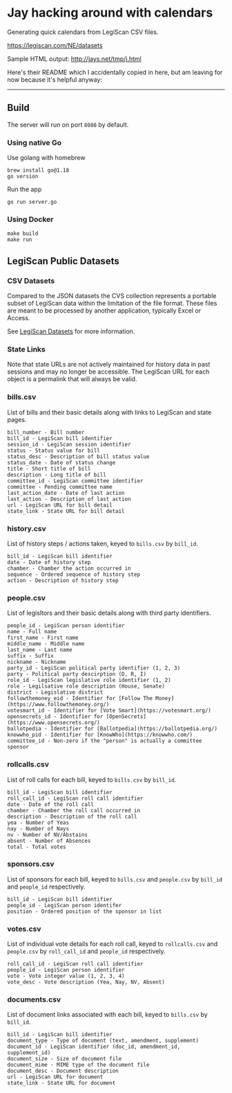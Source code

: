 # Jay hacking around with calendars

Generating quick calendars from LegiScan CSV files.

   https://legiscan.com/NE/datasets
   
Sample HTML output: http://jays.net/tmp/j.html

Here's their README which I accidentally copied in here, but am 
leaving for now because it's helpful anyway:

--------------------------------

## Build

The server will run on port `8080` by default.

### Using native Go

Use golang with homebrew

```console
brew install go@1.18
go version
```

Run the app

```console
go run server.go
```

### Using Docker

```console
make build
make run
```

## LegiScan Public Datasets

### CSV Datasets
Compared to the JSON datasets the CVS collection represents a portable
subset of LegiScan data within the limitation of the file format. These files
are meant to be processed by another application, typically Excel or Access.

See [LegiScan Datasets](https://legiscan.com/datasets) for more information.

### State Links
Note that state URLs are not actively maintained for history data in past
sessions and may no longer be accessible. The LegiScan URL for each object is
a permalink that will always be valid.

### bills.csv
List of bills and their basic details along with links to LegiScan and state pages.

	bill_number - Bill number
	bill_id - LegiScan bill identifier
	session_id - LegiScan session identifier
	status - Status value for bill
	status_desc - Description of bill status value
	status_date - Date of status change
	title - Short title of bill
	description - Long title of bill
	committee_id - LegiScan committee identifier
	committee - Pending committee name
	last_action_date - Date of last action
	last_action - Description of last action
	url - LegiScan URL for bill detail
	state_link - State URL for bill detail

### history.csv
List of history steps / actions taken, keyed to `bills.csv` by `bill_id`.

	bill_id - LegiScan bill identifier
	date - Date of history step
	chamber - Chamber the action occurred in
	sequence - Ordered sequence of history step
	action - Description of history step

### people.csv
List of legisltors and their basic details along with third party identifiers.

	people_id - LegiScan person identifier
	name - Full name
	first_name - First name
	middle_name - Middle name
	last_name - Last name
	suffix - Suffix
	nickname - Nickname
	party_id - LegiScan political party identifier (1, 2, 3)
	party - Political party descirption (D, R, I)
	role_id - LegiScan legislative role identifier (1, 2)
	role - Legilsative role description (House, Senate)
	district - Legislative district
	followthemoney_eid - Identifier for [Follow The Money](https://www.followthemoney.org/)
	votesmart_id - Identifier for [Vote Smart](https://votesmart.org/)
	opensecrets_id - Identifier for [OpenSecrets](https://www.opensecrets.org/)
	ballotpedia - Identifier for [Ballotpedia](https://ballotpedia.org/)
	knowwho_pid - Identifier for [KnowWho](https://knowwho.com/)
	committee_id - Non-zero if the "person" is actually a committee sponsor

### rollcalls.csv
List of roll calls for each bill, keyed to `bills.csv` by `bill_id`.

	bill_id - LegiScan bill identifier
	roll_call_id - LegiScan roll call identifier
	date - Date of the roll call
	chamber - Chamber the roll call occurred in
	description - Description of the roll call
	yea - Number of Yeas
	nay - Number of Nays
	nv - Number of NV/Abstains
	absent - Number of Absences
	total - Total votes

### sponsors.csv
List of sponsors for each bill, keyed to `bills.csv` and `people.csv` by `bill_id`
and `people_id` respectively.

	bill_id - LegiScan bill identifier
	people_id - LegiScan person identifer
	position - Ordered position of the sponsor in list

### votes.csv
List of individual vote details for each roll call, keyed to `rollcalls.csv` and
`people.csv` by `roll_call_id` and `people_id` respectively.

	roll_call_id - LegiScan roll call identifier
	people_id - LegiScan person identifier
	vote - Vote integer value (1, 2, 3, 4)
	vote_desc - Vote description (Yea, Nay, NV, Absent)

### documents.csv
List of document links associated with each bill, keyed to `bills.csv` by `bill_id`.

	bill_id - LegiScan bill identifier
	document_type - Type of document (text, amendment, supplement)
	document_id - LegiScan identifier (doc_id, amendment_id, supplement_id)
	document_size - Size of document file
	document_mime - MIME type of the document file
	document_desc - Document description
	url - LegiScan URL for document
	state_link - State URL for document
